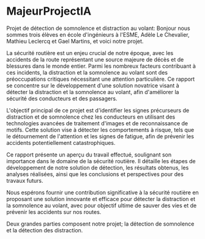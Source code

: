 # MajeurProjectIA

Projet de détection de somnolence et distraction au volant: Bonjour nous sommes trois élèves en école d'ingénieurs à l'ESME, Adèle Le Chevalier, Mathieu Leclercq et Gael Martins, et voici notre projet.

La sécurité routière est un enjeu crucial de notre époque, avec les accidents de la route représentant une source majeure de décès et de blessures dans le monde entier. Parmi les nombreux facteurs contribuant à ces incidents, la distraction et la somnolence au volant sont des préoccupations critiques nécessitant une attention particulière. Ce rapport se concentre sur le développement d'une solution novatrice visant à détecter la distraction et la somnolence au volant, afin d'améliorer la sécurité des conducteurs et des passagers.

L'objectif principal de ce projet est d'identifier les signes précurseurs de distraction et de somnolence chez les conducteurs en utilisant des technologies avancées de traitement d'images et de reconnaissance de motifs. Cette solution vise à détecter les comportements à risque, tels que le détournement de l'attention et les signes de fatigue, afin de prévenir les accidents potentiellement catastrophiques.

Ce rapport présente un aperçu du travail effectué, soulignant son importance dans le domaine de la sécurité routière. Il détaille les étapes de développement de notre solution de détection, les résultats obtenus, les analyses réalisées, ainsi que les conclusions et perspectives pour des travaux futurs.

Nous espérons fournir une contribution significative à la sécurité routière en proposant une solution innovante et efficace pour détecter la distraction et la somnolence au volant, avec pour objectif ultime de sauver des vies et de prévenir les accidents sur nos routes.

Deux grandes parties composent notre projet; la détection de somnolence et la détection des distraction.


